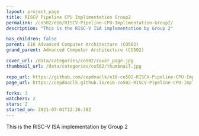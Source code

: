 ```yaml
---
layout: project_page
title: RISCV Pipeline CPU Implimentation Group2
permalink: /co502/e16/RISCV-Pipeline-CPU-Implimentation-Group2/
description: "This is the RISC-V ISA implementation by Group 2"

has_children: false
parent: E16 Advanced Computer Architecture (CO502)
grand_parent: Advanced Computer Architecture (CO502)

cover_url: /data/categories/co502/cover_page.jpg
thumbnail_url: /data/categories/co502/thumbnail.jpg

repo_url: https://github.com/cepdnaclk/e16-co502-RISCV-Pipeline-CPU-Implimentation-Group2
page_url: https://cepdnaclk.github.io/e16-co502-RISCV-Pipeline-CPU-Implimentation-Group2

forks: 3
watchers: 2
stars: 2
started_on: 2021-07-01T12:26:38Z
---
```

This is the RISC-V ISA implementation by Group 2

